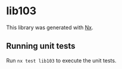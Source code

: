 # lib103

This library was generated with [Nx](https://nx.dev).

## Running unit tests

Run `nx test lib103` to execute the unit tests.
